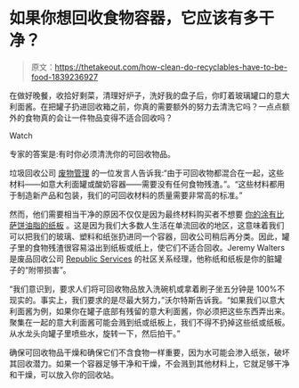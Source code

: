 # 如果你想回收食物容器，它应该有多干净？

> 原文：<https://thetakeout.com/how-clean-do-recyclables-have-to-be-food-1839236927>

在做好晚餐，收拾好剩菜，清理好炉子，洗好我的盘子后，你盯着玻璃罐口的意大利面酱。在把罐子扔进回收箱之前，你真的需要额外的努力去清洗它吗？一点点额外的食物真的会让一件物品变得不适合回收吗？

Watch

专家的答案是:有时你必须清洗你的可回收物品。

垃圾回收公司 [废物管理](https://www.wm.com/us/en/myhome) 的一位发言人告诉我:“由于可回收物都混合在一起，这些材料——如意大利面罐或酸奶容器——需要没有任何食物残渣。”。“这些材料都用于制造新产品和包装，我们的可回收材料的质量需要非常高的标准。”

然而，他们需要相当干净的原因不仅仅是因为最终材料购买者不想要 [你的涂有比萨饼油脂的纸板](https://thetakeout.com/can-i-recycle-pizza-box-grease-food-1830564979) 。这是因为我们大多数人生活在单流回收的地区，这意味着我们可以把我们的玻璃、塑料和纸张扔进同一个容器，回收公司稍后再分类。因此，罐子里的食物残渣很容易溢出到纸板或纸上，使它们不适合回收。Jeremy Walters 是废品回收公司 [Republic Services](https://www.republicservices.com/) 的社区关系经理，他称纸和纸板是你的脏罐子的“附带损害”。

“我们意识到，要求人们将可回收物品放入洗碗机或拿着刷子坐五分钟是 100%不现实的。事实上，我们要求的是尽最大努力，”沃尔特斯告诉我。“如果我们以意大利面酱为例，如果你在罐子底部有残留的意大利面酱，你必须把这些东西弄出来。聚集在一起的意大利面酱可能会溅到纸或纸板上，我们不得不扔掉这些纸或纸板。从水龙头向罐子里喷些水，旋转一下，然后拍干。”

确保可回收物品干燥和确保它们不含食物一样重要，因为水可能会渗入纸张，破坏其回收潜力。如果一个容器足够干净和干燥，不会溅到其他材料上，它就足够干净和干燥，可以放入你的回收站。
